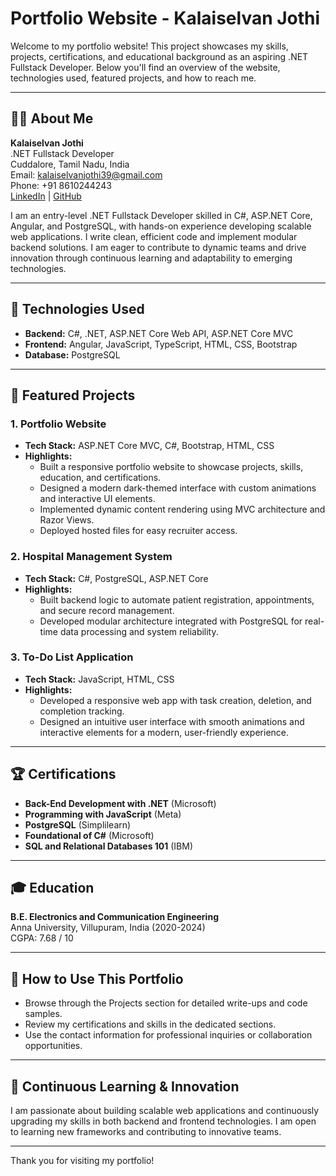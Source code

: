 # Portfolio Website - Kalaiselvan Jothi

Welcome to my portfolio website! This project showcases my skills, projects, certifications, and educational background as an aspiring .NET Fullstack Developer. Below you'll find an overview of the website, technologies used, featured projects, and how to reach me.

---

## 👨‍💻 About Me

**Kalaiselvan Jothi**  
.NET Fullstack Developer  
Cuddalore, Tamil Nadu, India  
Email: kalaiselvanjothi39@gmail.com  
Phone: +91 8610244243  
[LinkedIn](https://www.linkedin.com/in/kalaiselvanjothi) | [GitHub](https://github.com/kalaiselvanjothi)

I am an entry-level .NET Fullstack Developer skilled in C#, ASP.NET Core, Angular, and PostgreSQL, with hands-on experience developing scalable web applications. I write clean, efficient code and implement modular backend solutions. I am eager to contribute to dynamic teams and drive innovation through continuous learning and adaptability to emerging technologies.

---

## 🚀 Technologies Used

- **Backend:** C#, .NET, ASP.NET Core Web API, ASP.NET Core MVC
- **Frontend:** Angular, JavaScript, TypeScript, HTML, CSS, Bootstrap
- **Database:** PostgreSQL

---

## 📂 Featured Projects

### 1. Portfolio Website
- **Tech Stack:** ASP.NET Core MVC, C#, Bootstrap, HTML, CSS
- **Highlights:**
  - Built a responsive portfolio website to showcase projects, skills, education, and certifications.
  - Designed a modern dark-themed interface with custom animations and interactive UI elements.
  - Implemented dynamic content rendering using MVC architecture and Razor Views.
  - Deployed hosted files for easy recruiter access.

### 2. Hospital Management System
- **Tech Stack:** C#, PostgreSQL, ASP.NET Core
- **Highlights:**
  - Built backend logic to automate patient registration, appointments, and secure record management.
  - Developed modular architecture integrated with PostgreSQL for real-time data processing and system reliability.

### 3. To-Do List Application
- **Tech Stack:** JavaScript, HTML, CSS
- **Highlights:**
  - Developed a responsive web app with task creation, deletion, and completion tracking.
  - Designed an intuitive user interface with smooth animations and interactive elements for a modern, user-friendly experience.

---

## 🏆 Certifications

- **Back-End Development with .NET** (Microsoft)
- **Programming with JavaScript** (Meta)
- **PostgreSQL** (Simplilearn)
- **Foundational of C#** (Microsoft)
- **SQL and Relational Databases 101** (IBM)

---

## 🎓 Education

**B.E. Electronics and Communication Engineering**  
Anna University, Villupuram, India (2020-2024)  
CGPA: 7.68 / 10

---

## 📄 How to Use This Portfolio

- Browse through the Projects section for detailed write-ups and code samples.
- Review my certifications and skills in the dedicated sections.
- Use the contact information for professional inquiries or collaboration opportunities.

---

## 🌟 Continuous Learning & Innovation

I am passionate about building scalable web applications and continuously upgrading my skills in both backend and frontend technologies. I am open to learning new frameworks and contributing to innovative teams.

---

Thank you for visiting my portfolio!

